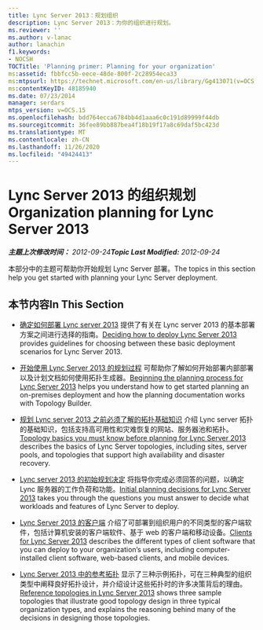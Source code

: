 ```yaml
---
title: Lync Server 2013：规划组织
description: Lync Server 2013：为你的组织进行规划。
ms.reviewer: ''
ms.author: v-lanac
author: lanachin
f1.keywords:
- NOCSH
TOCTitle: 'Planning primer: Planning for your organization'
ms:assetid: fbbfcc5b-eece-48de-800f-2c28954eca33
ms:mtpsurl: https://technet.microsoft.com/en-us/library/Gg413071(v=OCS.15)
ms:contentKeyID: 48185940
ms.date: 07/23/2014
manager: serdars
mtps_version: v=OCS.15
ms.openlocfilehash: bdd764ecca6784bb4d1aaa6c0c191d89999f44db
ms.sourcegitcommit: 36fee89bb887bea4f18b19f17a8c69daf5bc423d
ms.translationtype: MT
ms.contentlocale: zh-CN
ms.lasthandoff: 11/26/2020
ms.locfileid: "49424413"
---
```

# <a name="organization-planning-for-lync-server-2013"></a><span data-ttu-id="b6c36-103">Lync Server 2013 的组织规划</span><span class="sxs-lookup"><span data-stu-id="b6c36-103">Organization planning for Lync Server 2013</span></span>

<div data-xmlns="http://www.w3.org/1999/xhtml">

<div class="topic" data-xmlns="http://www.w3.org/1999/xhtml" data-msxsl="urn:schemas-microsoft-com:xslt" data-cs="https://msdn.microsoft.com/">

<div data-asp="https://msdn2.microsoft.com/asp">



</div>

<div id="mainSection">

<div id="mainBody"><span data-ttu-id="b6c36-104">

<span> </span></span><span class="sxs-lookup"><span data-stu-id="b6c36-104">

<span> </span></span></span>

<span data-ttu-id="b6c36-105">_**主题上次修改时间：** 2012-09-24_</span><span class="sxs-lookup"><span data-stu-id="b6c36-105">_**Topic Last Modified:** 2012-09-24_</span></span>

<span data-ttu-id="b6c36-106">本部分中的主题可帮助你开始规划 Lync Server 部署。</span><span class="sxs-lookup"><span data-stu-id="b6c36-106">The topics in this section help you get started with planning your Lync Server deployment.</span></span>

<div>

## <a name="in-this-section"></a><span data-ttu-id="b6c36-107">本节内容</span><span class="sxs-lookup"><span data-stu-id="b6c36-107">In This Section</span></span>

  - <span data-ttu-id="b6c36-108">[确定如何部署 Lync server 2013](lync-server-2013-deciding-how-to-deploy-microsoft-lync.md) 提供了有关在 Lync server 2013 的基本部署方案之间进行选择的指南。</span><span class="sxs-lookup"><span data-stu-id="b6c36-108">[Deciding how to deploy Lync Server 2013](lync-server-2013-deciding-how-to-deploy-microsoft-lync.md) provides guidelines for choosing between these basic deployment scenarios for Lync Server 2013.</span></span>

  - <span data-ttu-id="b6c36-109">[开始使用 Lync Server 2013 的规划过程](lync-server-2013-beginning-the-planning-process.md) 可帮助你了解如何开始部署内部部署以及计划文档如何使用拓扑生成器。</span><span class="sxs-lookup"><span data-stu-id="b6c36-109">[Beginning the planning process for Lync Server 2013](lync-server-2013-beginning-the-planning-process.md) helps you understand how to get started planning an on-premises deployment and how the planning documentation works with Topology Builder.</span></span>

  - <span data-ttu-id="b6c36-110">[规划 Lync server 2013 之前必须了解的拓扑基础知识](lync-server-2013-topology-basics-you-must-know-before-planning.md) 介绍 Lync server 拓扑的基础知识，包括支持高可用性和灾难恢复的网站、服务器池和拓扑。</span><span class="sxs-lookup"><span data-stu-id="b6c36-110">[Topology basics you must know before planning for Lync Server 2013](lync-server-2013-topology-basics-you-must-know-before-planning.md) describes the basics of Lync Server topologies, including sites, server pools, and topologies that support high availability and disaster recovery.</span></span>

  - <span data-ttu-id="b6c36-111">[Lync server 2013 的初始规划决定](lync-server-2013-initial-planning-decisions.md) 将指导你完成必须回答的问题，以确定 Lync 服务器的工作负荷和功能。</span><span class="sxs-lookup"><span data-stu-id="b6c36-111">[Initial planning decisions for Lync Server 2013](lync-server-2013-initial-planning-decisions.md) takes you through the questions you must answer to decide what workloads and features of Lync Server to deploy.</span></span>

  - <span data-ttu-id="b6c36-112">[Lync Server 2013 的客户端](lync-server-2013-clients.md) 介绍了可部署到组织用户的不同类型的客户端软件，包括计算机安装的客户端软件、基于 web 的客户端和移动设备。</span><span class="sxs-lookup"><span data-stu-id="b6c36-112">[Clients for Lync Server 2013](lync-server-2013-clients.md) describes the different types of client software that you can deploy to your organization’s users, including computer-installed client software, web-based clients, and mobile devices.</span></span>

  - <span data-ttu-id="b6c36-113">[Lync Server 2013 中的参考拓扑](lync-server-2013-reference-topologies.md) 显示了三种示例拓扑，可在三种典型的组织类型中阐释良好拓扑设计，并介绍设计这些拓扑时的许多决策背后的理由。</span><span class="sxs-lookup"><span data-stu-id="b6c36-113">[Reference topologies in Lync Server 2013](lync-server-2013-reference-topologies.md) shows three sample topologies that illustrate good topology design in three typical organization types, and explains the reasoning behind many of the decisions in designing those topologies.</span></span>

<span data-ttu-id="b6c36-114"></div>

</div>

<span> </span>

</div>

</div>

</span><span class="sxs-lookup"><span data-stu-id="b6c36-114"></div>

</div>

<span> </span>

</div>

</div>

</span></span></div>


